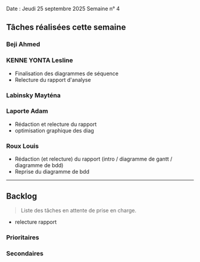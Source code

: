 Date : Jeudi 25 septembre 2025
Semaine n° 4

## Tâches réalisées cette semaine



### Beji Ahmed


### KENNE YONTA Lesline
- Finalisation des diagrammes de séquence
- Relecture du rapport d'analyse

### Labinsky Mayténa


### Laporte Adam
- Rédaction et relecture du rapport 
- optimisation graphique des diag

### Roux Louis
- Rédaction (et relecture) du rapport (intro / diagramme de gantt / diagramme de bdd)
- Reprise du diagramme de bdd

---

## Backlog

> Liste des tâches en attente de prise en charge.
- relecture rapport 
  


### Prioritaires


### Secondaires
